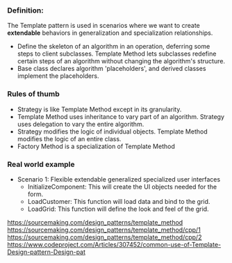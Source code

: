 ### Definition: 
The Template pattern is used in scenarios where we want to create **extendable** behaviors in generalization and specialization relationships.

* Define the skeleton of an algorithm in an operation, deferring some steps to client subclasses. Template Method lets subclasses redefine certain steps of an algorithm without changing the algorithm's structure.
* Base class declares algorithm 'placeholders', and derived classes implement the placeholders.

### Rules of thumb
* Strategy is like Template Method except in its granularity.
* Template Method uses inheritance to vary part of an algorithm. Strategy uses delegation to vary the entire algorithm.
* Strategy modifies the logic of individual objects. Template Method modifies the logic of an entire class.
* Factory Method is a specialization of Template Method

### Real world example
* Scenario 1: Flexible extendable generalized specialized user interfaces
  * InitializeComponent: This will create the UI objects needed for the form.
  * LoadCustomer: This function will load data and bind to the grid.
  * LoadGrid: This function will define the look and feel of the grid.




https://sourcemaking.com/design_patterns/template_method
https://sourcemaking.com/design_patterns/template_method/cpp/1
https://sourcemaking.com/design_patterns/template_method/cpp/2     
https://www.codeproject.com/Articles/307452/common-use-of-Template-Design-pattern-Design-pat
